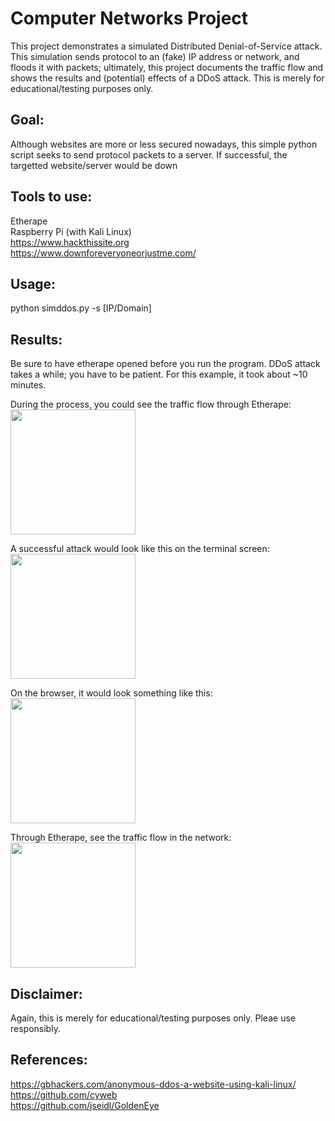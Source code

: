 # Computer Networks Project
This project demonstrates a simulated Distributed Denial-of-Service attack. This simulation sends protocol to an (fake) IP address or network, and floods it with packets; ultimately, this project documents the traffic flow and shows the results and (potential) effects of a DDoS attack. This is merely for educational/testing purposes only.

## Goal:
Although websites are more or less secured nowadays, this simple python script seeks to send protocol packets to a server. If successful, the targetted website/server would be down   

## Tools to use:
Etherape  
Raspberry Pi (with Kali Linux)   
https://www.hackthissite.org   
https://www.downforeveryoneorjustme.com/ 

## Usage:   
python simddos.py -s [IP/Domain]

## Results:   
Be sure to have etherape opened before you run the program. DDoS attack takes a while; you have to be patient. For this example, it took about ~10 minutes.   

During the process, you could see the traffic flow through Etherape:   
<img src="https://user-images.githubusercontent.com/25395966/39803530-1edc0d62-5326-11e8-8c2e-e69f30dcd06e.jpg" data-canonical-src="https://user-images.githubusercontent.com/25395966/39803530-1edc0d62-5326-11e8-8c2e-e69f30dcd06e.jpg" width="200" height="200" />   

A successful attack would look like this on the terminal screen:   
<img src="https://user-images.githubusercontent.com/25395966/39803531-1ef8ffc6-5326-11e8-9eb2-a7c7c21b75f0.jpg" data-canonical-src="https://user-images.githubusercontent.com/25395966/39803531-1ef8ffc6-5326-11e8-9eb2-a7c7c21b75f0.jpg" width="200" height="200" />   

On the browser, it would look something like this:   
<img src="https://user-images.githubusercontent.com/25395966/39803528-1ea883e8-5326-11e8-9b02-d7c040535ac2.jpg" data-canonical-src="https://user-images.githubusercontent.com/25395966/39803528-1ea883e8-5326-11e8-9b02-d7c040535ac2.jpg" width="200" height="200" />   

Through Etherape, see the traffic flow in the network:   
<img src="https://user-images.githubusercontent.com/25395966/39803533-1f389b5e-5326-11e8-8503-03eaf6567ef2.jpg" data-canonical-src="https://user-images.githubusercontent.com/25395966/39803533-1f389b5e-5326-11e8-8503-03eaf6567ef2.jpg" width="200" height="200" /> 


## Disclaimer:
Again, this is merely for educational/testing purposes only. Pleae use responsibly.


## References:
https://gbhackers.com/anonymous-ddos-a-website-using-kali-linux/   
https://github.com/cyweb   
https://github.com/jseidl/GoldenEye

